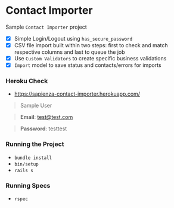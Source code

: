 # Contact Importer

Sample `Contact Importer` project

- [x] Simple Login/Logout using `has_secure_password`
- [x] CSV file import built within two steps: first to check and match respective columns and last to queue the job
- [x] Use `Custom Validators` to create specific business validations
- [x] `Import` model to save status and contacts/errors for imports

### Heroku Check

- https://sapienza-contact-importer.herokuapp.com/

> Sample User

> **Email**: test@test.com

> **Password**: testtest

### Running the Project

- `bundle install`
- `bin/setup`
- `rails s`

### Running Specs

- `rspec`
